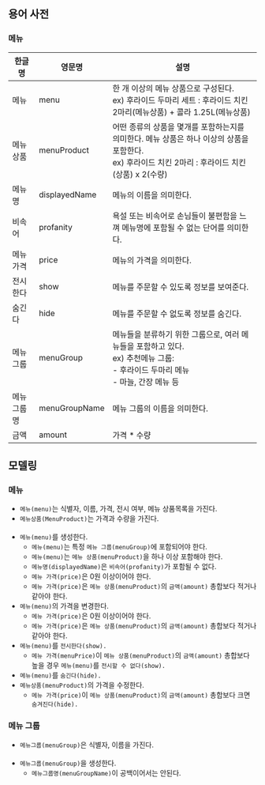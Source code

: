 ## 용어 사전

### 메뉴

| 한글명 | 영문명 | 설명 |
| --- | --- | --- |
| 메뉴 | menu | 한 개 이상의 메뉴 상품으로 구성된다.<br/>ex) 후라이드 두마리 세트 : 후라이드 치킨 2마리(메뉴상품) + 콜라 1.25L(메뉴상품) |
| 메뉴 상품 | menuProduct | 어떤 종류의 상품을 몇개를 포함하는지를 의미한다. 메뉴 상품은 하나 이상의 상품을 포함한다.<br/>ex) 후라이드 치킨 2마리 : 후라이드 치킨(상품) x 2(수량) |
| 메뉴명 | displayedName | 메뉴의 이름을 의미한다. |
| 비속어 | profanity | 욕설 또는 비속어로 손님들이 불편함을 느껴 메뉴명에 포함될 수 없는 단어를 의미한다. |
| 메뉴 가격 | price | 메뉴의 가격을 의미한다. |
| 전시한다 | show | 메뉴를 주문할 수 있도록 정보를 보여준다. |
| 숨긴다 | hide | 메뉴를 주문할 수 없도록 정보를 숨긴다. |
| 메뉴그룹 | menuGroup | 메뉴들을 분류하기 위한 그룹으로, 여러 메뉴들을 포함하고 있다.<br/>ex) 추천메뉴 그룹:<br/> - 후라이드 두마리 메뉴<br/> - 마늘, 간장 메뉴 등 |
| 메뉴그룹명 | menuGroupName | 메뉴 그룹의 이름을 의미한다. |
| 금액 | amount | 가격 * 수량 |

## 모델링

### 메뉴

- `메뉴(menu)`는 식별자, 이름, 가격, 전시 여부, 메뉴 상품목록을 가진다.
- `메뉴상품(MenuProduct)`는 가격과 수량을 가진다.<br/><br/>
- `메뉴(menu)`를 생성한다.
    - `메뉴(menu)`는 특정 `메뉴 그룹(menuGroup)`에 포함되어야 한다.
    - `메뉴(menu)`는 `메뉴 상품(menuProduct)`을 하나 이상 포함해야 한다.
    - `메뉴명(displayedName)`은 `비속어(profanity)`가 포함될 수 없다.
    - `메뉴 가격(price)`은 0원 이상이어야 한다.
    - `메뉴 가격(price)`은 `메뉴 상품(menuProduct)`의 `금액(amount)` 총합보다 적거나 같아야 한다.
- `메뉴(menu)`의 가격을 변경한다.
    - `메뉴 가격(price)`은 0원 이상이어야 한다.
    - `메뉴 가격(price)`은 `메뉴 상품(menuProduct)`의 `금액(amount)` 총합보다 적거나 같아야 한다.
- `메뉴(menu)`를 `전시한다(show).`
    - `메뉴 가격(menuPrice)`이 `메뉴 상품(menuProduct)`의 `금액(amount)` 총합보다 높을 경우 `메뉴(menu)`를 `전시할 수 없다(show).`
- `메뉴(menu)`를 `숨긴다(hide).`
- `메뉴상품(menuProduct)`의 가격을 수정한다.
  - `메뉴 가격(price)`이 `메뉴 상품(menuProduct)`의 `금액(amount)` 총합보다 크면 `숨겨진다(hide).`

### 메뉴 그룹

- `메뉴그룹(menuGroup)`은 식별자, 이름을 가진다.<br/><br/>
- `메뉴그룹(menuGroup)`을 생성한다.
    - `메뉴그룹명(menuGroupName)`이 공백이어서는 안된다.
